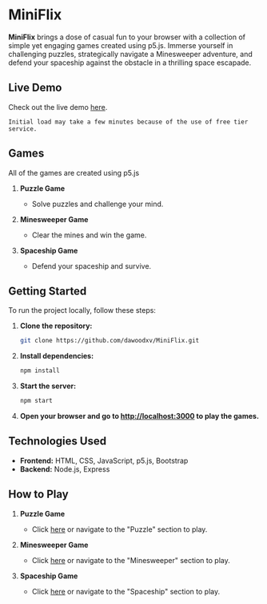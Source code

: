 # MiniFlix

**MiniFlix** brings a dose of casual fun to your browser with a collection of simple yet engaging games created using p5.js. Immerse yourself in challenging puzzles, strategically navigate a Minesweeper adventure, and defend your spaceship against the obstacle in a thrilling space escapade.

## Live Demo

Check out the live demo <a href="https://mini-flix.onrender.com/" target="_blank">here</a>.
```
Initial load may take a few minutes because of the use of free tier service.
```

## Games

All of the games are created using p5.js

1. **Puzzle Game**

   - Solve puzzles and challenge your mind.

2. **Minesweeper Game**

   - Clear the mines and win the game.

3. **Spaceship Game**
   - Defend your spaceship and survive.

## Getting Started

To run the project locally, follow these steps:

1. **Clone the repository:**
   ```bash
   git clone https://github.com/dawoodxv/MiniFlix.git
   ```
2. **Install dependencies:**
   ```bash
   npm install
   ```
3. **Start the server:**
   ```bash
   npm start
   ```
4. **Open your browser and go to [http://localhost:3000](http://localhost:3000) to play the games.**

## Technologies Used

- **Frontend:** HTML, CSS, JavaScript, p5.js, Bootstrap
- **Backend:** Node.js, Express

## How to Play

1. **Puzzle Game**

   - Click <a href="https://mini-flix.onrender.com/puzzle" target="_blank">here</a> or navigate to the "Puzzle" section to play.

2. **Minesweeper Game**

   - Click <a href="https://mini-flix.onrender.com/minesweeper" target="_blank">here</a> or navigate to the "Minesweeper" section to play.

3. **Spaceship Game**
   - Click <a href="https://mini-flix.onrender.com/spaceship" target="_blank">here</a> or navigate to the "Spaceship" section to play.

